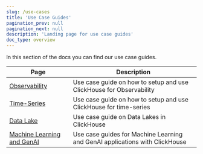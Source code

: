 ```yaml
---
slug: /use-cases
title: 'Use Case Guides'
pagination_prev: null
pagination_next: null
description: 'Landing page for use case guides'
doc_type: overview
---
```


In this section of the docs you can find our use case guides.

| Page                                        | Description                                                                   |
|---------------------------------------------|-------------------------------------------------------------------------------|
| [Observability](observability/index.md)     | Use case guide on how to setup and use ClickHouse for Observability           |
| [Time-Series](time-series/index.md)         | Use case guide on how to setup and use ClickHouse for time-series             |
| [Data Lake](data_lake/index.md)             | Use case guide on Data Lakes in ClickHouse                                    |
| [Machine Learning and GenAI](/use-cases/AI) | Use case guides for Machine Learning and GenAI applications with ClickHouse   |